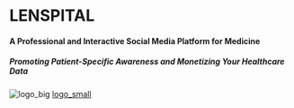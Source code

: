 # LENSPITAL

#### A Professional and Interactive Social Media Platform for Medicine

##### Promoting Patient-Specific Awareness and Monetizing Your Healthcare Data 

![logo_big](https://user-images.githubusercontent.com/62998803/201514620-e1fb1191-94b8-4525-aaa8-cf9566a3b447.png) [logo_small](https://user-images.githubusercontent.com/62998803/201514625-fb6ae9c4-115e-43ce-8a01-188261ebce75.png)

